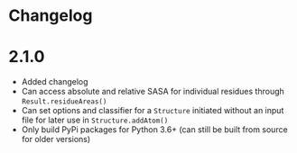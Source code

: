 # Changelog

# 2.1.0

- Added changelog
- Can access absolute and relative SASA for individual residues through `Result.residueAreas()`
- Can set options and classifier for a `Structure` initiated without an input file for later
  use in `Structure.addAtom()`
- Only build PyPi packages for Python 3.6+ (can still be built from source for older versions)
